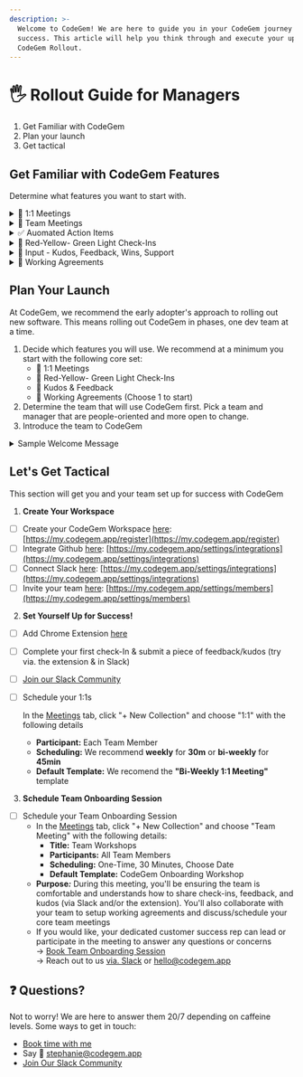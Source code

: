 ```yaml
---
description: >-
  Welcome to CodeGem! We are here to guide you in your CodeGem journey toward
  success. This article will help you think through and execute your upcoming
  CodeGem Rollout.
---
```


# 🖐 Rollout Guide for Managers

1. Get Familiar with CodeGem
2. Plan your launch&#x20;
3. Get tactical

## Get Familiar with CodeGem Features&#x20;

Determine what features you want to start with.&#x20;

<details>

<summary>📅  1:1 Meetings</summary>

Build a collection of recurring one-on-one meetings for each of your team members.

Use CodeGems collaborative agenda-building to discuss what matters, including feedback, blockers, goal setting, and important milestones.

Use action items to track and follow up on work. These action items will propagate to the next one-on-one until completion.&#x20;

[Read more about 1:1s](rollout-guide-for-managers.md#1-1-meetings)

<img src="../.gitbook/assets/image (7).png" alt="" data-size="original">

</details>

<details>

<summary>👥  Team Meetings</summary>

Build a collection of recurring team meetings with the Code Gem templates. Popular team meetings are Retro, Standup, and Weekly Leadership Sync.&#x20;

Use action items to track, assign, and follow up on work. These action items will propagate to the next meeting in the collection until they are complete.&#x20;

</details>

<details>

<summary>✅  Auomated Action Items</summary>

Use action items to track, assign, and follow up on work.&#x20;

Action items can be created directly in your meeting notes (Pro tip: Try using \[]!), and will be pushed forward until they are complete.

Action items overdue or due soon will be included in your daily health report from CodeGem as well as in pre-meeting reminders

</details>

<details>

<summary>🚦  Red-Yellow- Green Light Check-Ins</summary>

Your team values your time. They won't share problems until they've escalated.&#x20;

CodeGem’s check-in gives your team a dedicated channel to communicate both lowlights and highlights so you can hear about challenges early and support them when they need it most.

Keep a pulse on your team's wellness trends and add check-in to your meetings so you can easily surface problems and discuss challenges.&#x20;

**Setup Needed**&#x20;

[Browser Extension](integrations/browser-extension/) and/or Slack. Checkins can also be done in the app, but we recommend using the [extension](integrations/browser-extension/) or SlackBot for easier access.&#x20;

</details>

<details>

<summary>🌟  Input - Kudos, Feedback, Wins, Support</summary>

CodeGem makes it easy for you and your team to share and keep track of in-the-flow feedback, kudos, and wins. CodeGem helps the team foster psychological safety by giving you and your team full control over who sees what.

Build a culture of growth and recognition, while streamlining your reviews. Avoid scrambling for data during performance reviews and let CodeGem keep track of everything you and your team need so that you’re prepared for the spotlight.

**Setup Needed**&#x20;

Chrome Extension and/or Slack. Checkins can also be done in the app, but we recommend using the Chrome extension or SlackBot for easier access.

</details>

<details>

<summary>🎯  Working Agreements</summary>

Working agreements are codified best practices or guidelines you set and agree upon with your team to boost productivity, improve collaboration and support wellness. When a working agreement is broken CodeGem will generate an exception designed to promote discussion.

#### [Kudos & Feedback Agreements](../working-agreements/kudos-and-feedback-agreements/)

Enable one or more of the following Kudos & Feedback Agreements working agreements.&#x20;

* [No Feedback Shared](../working-agreements/kudos-and-feedback-agreements/no-feedback-shared.md)
* [No Kudos Shared](../working-agreements/kudos-and-feedback-agreements/no-kudos-shared.md)

#### [Engineering Agreements](../working-agreements/engineering-agreements/)

Enable one or more of the following engineering working agreements.&#x20;

* [Dev Work in Progress Limit](../working-agreements/engineering-agreements/dev-work-in-progress-limit.md)
* [High Discussion Activity](../working-agreements/engineering-agreements/high-discussion-activity.md)
* [Pull Request Cycle Time Limit.](../working-agreements/engineering-agreements/pull-request-cycle-time-limit.md)

GitHub integration is Needed.&#x20;

_We are constantly adding new working agreements. If there is a working agreement you would like to set up for your team, let us know!_

</details>

## Plan Your Launch&#x20;

At CodeGem, we recommend the early adopter's approach to rolling out new software. This means rolling out CodeGem in phases, one dev team at a time.&#x20;

1. Decide which features you will use. We recommend at a minimum you start with the following core set:
   * 📅  1:1 Meetings
   * 🚦  Red-Yellow- Green Light Check-Ins
   * 🌟 Kudos & Feedback
   * 🎯 Working Agreements (Choose 1 to start)
2. Determine the team that will use CodeGem first. Pick a team and manager that are people-oriented and more open to change.
3. Introduce the team to CodeGem

<details>

<summary>Sample Welcome Message</summary>

**Subject: 💎 Introducing CodeGem: Our New Collaboration Tool**

Hi team,

I'm excited to share that we'll be using CodeGem to help us work better together. It's designed to help me support you better.

CodeGem will be helping us.

* 📅  **Facilitate 1:1s**\
  Unlocks collaborative notes, automated action items, helpful reminders, and more!
* :heart: **Capture In-the-flow Check-ins**\
  A dedicated channel for us to share lowlights and highlights so can surface problems faster and support one another
* :hand\_splayed: **Share Feeback, Wins & Kudos**\
  We can easily share and keep track of in-the-moment wins, requests, feedback, and kudos (_Note: We can pull these into meetings and perf reviews to help highlight our success throughout the year!)_
* 👥 **Collaborative Team Meetings**\
  Help us run product team meetings and agile rituals with effective templates, automated action items, and shared notes.
* **🌱 Healthy Engineering Analytics**\
  These analytics are meant to promote discussion and help us highlight behind-the-scene efforts like code review while identifying bottlenecks and surfacing areas for improvement
* **🎯 Set Working Agreements**\
  Together we'll decide on team best practices we want to follow to build a healthy culture and CodeGem will help us make sure we're sticking to these

It's intuitive, easy to use, and will help us stay organized and work together seamlessly.

I'll be sending you an invite and scheduling a training session shortly, but feel free to check out [CodeGem's website](http://codegem.app/). If you have questions, please reach out to me directly.

I'm excited about the possibilities that CodeGem can bring to our team, and I hope you are too!

Best,

\[Your name]

</details>

## Let's Get Tactical &#x20;

This section will get you and your team set up for success with CodeGem

1. **Create Your Workspace**

* [ ] Create your CodeGem Workspace [here](https://my.codegem.app/register): [https://my.codegem.app/register](https://my.codegem.app/register)
* [ ] Integrate Github [here](https://my.codegem.app/settings/integrations): [https://my.codegem.app/settings/integrations](https://my.codegem.app/settings/integrations)
* [ ] Connect Slack [here](https://my.codegem.app/settings/integrations): [https://my.codegem.app/settings/integrations](https://my.codegem.app/settings/integrations)
* [ ] Invite your team [here](https://my.codegem.app/settings/members): [https://my.codegem.app/settings/members](https://my.codegem.app/settings/members)

2. **Set Yourself Up for Success!**&#x20;

* [ ] Add Chrome Extension [here](https://my.codegem.app/settings/connected-apps)
* [ ] Complete your first check-In & submit a piece of feedback/kudos (try via. the extension & in Slack)
* [ ] [Join our Slack Community](https://join.slack.com/t/codegemcommunity/shared\_invite/zt-18xtjw7lg-qZqZPvF2GdemXZetJcCO5A) &#x20;
*   [ ] Schedule your 1:1s

    In the [Meetings](https://my.codegem.app/meetings/) tab, click "+ New Collection" and choose "1:1" with the following details

    * **Participant:** Each Team Member
    * **Scheduling:** We recommend **weekly** for **30m** or **bi-weekly** for **45min**
    * **Default Template:** We recomend the **"Bi-Weekly 1:1 Meeting"** template

3. **Schedule Team Onboarding Session**

* [ ] Schedule your Team Onboarding Session
  * In the [Meetings](https://my.codegem.app/meetings/) tab, click "+ New Collection" and choose "Team Meeting" with the following details:
    * **Title:** Team Workshops
    * **Participants:** All Team Members
    * **Scheduling:** One-Time, 30 Minutes, Choose Date
    * **Default Template:** CodeGem Onboarding Workshop&#x20;
  * **Purpose**_**:**_ During this meeting, you'll be ensuring the team is comfortable and understands how to share check-ins, feedback, and kudos (via Slack and/or the extension). You'll also collaborate with your team to setup working agreements and discuss/schedule your core team meetings
  * If you would like, your dedicated customer success rep can lead or participate in the meeting to answer any questions or concerns\
    \-> [Book Team Onboarding Session](https://meetings.hubspot.com/steph-mills/codegem-onboarding-)\
    \-> Reach out to us [via. Slack](https://join.slack.com/t/codegemcommunity/shared\_invite/zt-18xtjw7lg-qZqZPvF2GdemXZetJcCO5A) or [hello@codegem.app](mailto:hello@codegem.app)

## :question: Questions?

Not to worry! We are here to answer them 20/7 depending on caffeine levels. Some ways to get in touch:

* [Book time with me](https://meetings.hubspot.com/stephanie-mills)
* Say 👋 [stephanie@codegem.app](https://codegem.app/)
* [Join Our Slack Community](https://join.slack.com/t/codegemcommunity/shared\_invite/zt-pag8stma-Gn9qba0obM6rPol2SBCj7Q)
